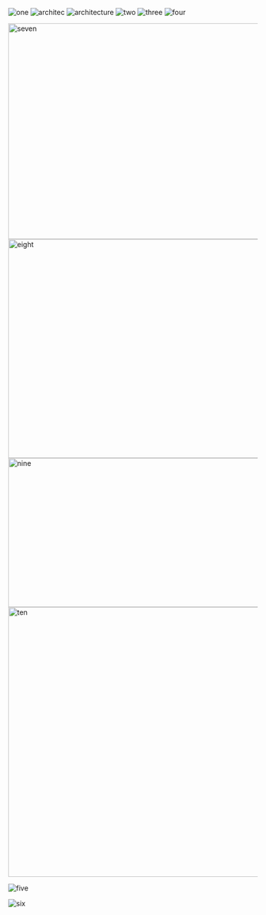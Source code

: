 ![one](https://github.com/user-attachments/assets/6d62f956-f12d-454c-b45e-3428c16d9d86)
![architec](https://github.com/user-attachments/assets/ccc26fc7-c097-468b-8e8b-516d0c5180de)
![architecture](https://github.com/user-attachments/assets/e6544a82-0057-4a5e-8748-8e51714c93b1)
![two](https://github.com/user-attachments/assets/ea0037e2-24ef-41a6-9eae-ab29f77cbe52)
![three](https://github.com/user-attachments/assets/502e43f1-9a8d-44ec-a8d6-c46b0749e701)
![four](https://github.com/user-attachments/assets/4a8140f0-f6cd-4988-babf-8e1c257e0ffc)


<img width="988" height="436" alt="seven" src="https://github.com/user-attachments/assets/3d3499d4-40c4-43d0-a50e-f755d338dca6" />
<img width="988" height="442" alt="eight" src="https://github.com/user-attachments/assets/6443f5dd-c9d3-4a7e-8fb6-4e4a24bd630b" />
<img width="988" height="301" alt="nine" src="https://github.com/user-attachments/assets/a85a9301-0c06-49db-b950-91a31bb19d4b" />
<img width="988" height="545" alt="ten" src="https://github.com/user-attachments/assets/9c092d4b-b7a7-4d61-8b61-55b0a6696e7f" />



![five](https://github.com/user-attachments/assets/4f4af854-434f-4a74-8bd6-e317ba9d05f0)

![six](https://github.com/user-attachments/assets/b93c3c68-16e0-4ff9-a2de-002d441c27fa)
